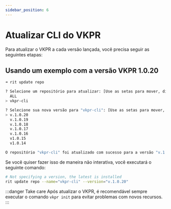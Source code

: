 ```yaml
---
sidebar_position: 6
---
```


# Atualizar CLI do VKPR


Para atualizar o VKPR a cada versão lançada, você precisa seguir as seguintes etapas:

## Usando um exemplo com a versão VKPR 1.0.20

```bash
➜ rit update repo

? Selecione um repositório para atualizar: [Use as setas para mover, digite para filtrar, ? para mais ajuda]
  ALL
> vkpr-cli

? Selecione sua nova versão para "vkpr-cli": [Use as setas para mover, digite para filtrar]
> v.1.0.20
  v.1.0.19
  v.1.0.18
  v.1.0.17
  v.1.0.16
  v1.0.15
  v1.0.14

O repositório "vkpr-cli" foi atualizado com sucesso para a versão "v.1.0.20"
```

Se você quiser fazer isso de maneira não interativa, você executará o seguinte comando:

```bash
# Not specifying a version, the latest is installed
rit update repo --name="vkpr-cli" --version="v.1.0.20"
```

:::danger Take care
  Após atualizar o VKPR, é recomendável sempre executar o comando `vkpr init` para evitar problemas com novos recursos.
:::
